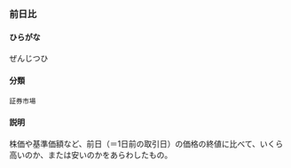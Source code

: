 <div style="display:none;">

## [あ行](securities-terms?id=あ行)
## [か行](securities-terms?id=か行)
## [さ行](securities-terms?id=さ行)

</div>

### 前日比

#### ひらがな

ぜんじつひ

#### 分類

`証券市場`

#### 説明

株価や基準価額など、前日（＝1日前の取引日）の価格の終値に比べて、いくら高いのか、または安いのかをあらわしたもの。

<div style="display:none;">

## [た行](securities-terms?id=た行)
## [な行](securities-terms?id=な行)
## [は行](securities-terms?id=は行)
## [ま行](securities-terms?id=ま行)
## [や行](securities-terms?id=や行)
## [ら行](securities-terms?id=ら行)
## [わ行](securities-terms?id=わ行)
## [英数字・記号](securities-terms?id=英数字・記号)

</div>

